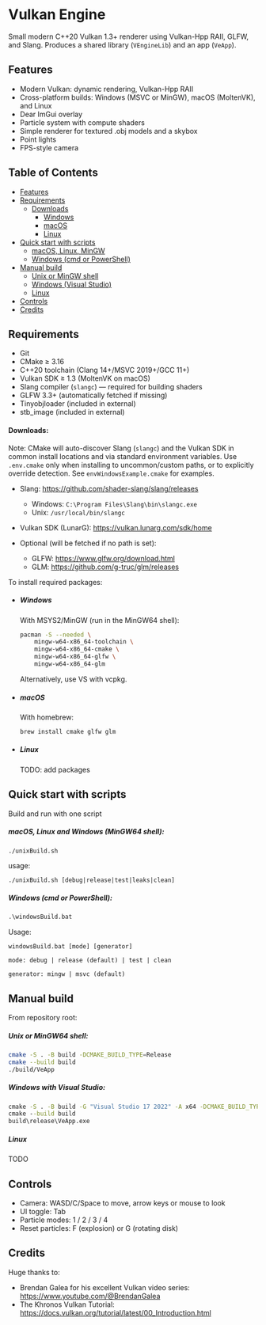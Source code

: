 # Vulkan Engine

Small modern C++20 Vulkan 1.3+ renderer using Vulkan-Hpp RAII, GLFW, and Slang. Produces a shared library (`VEngineLib`) and an app (`VeApp`).

## Features
- Modern Vulkan: dynamic rendering, Vulkan-Hpp RAII
- Cross-platform builds: Windows (MSVC or MinGW), macOS (MoltenVK), and Linux
- Dear ImGui overlay
- Particle system with compute shaders
- Simple renderer for textured .obj models and a skybox
- Point lights
- FPS-style camera

## Table of Contents

- [Features](#features)
- [Requirements](#requirements)
  - [Downloads](#downloads)
    - [Windows](#windows)
    - [macOS](#macos)
    - [Linux](#linux)
- [Quick start with scripts](#quick-start-with-scripts)
  - [macOS, Linux, MinGW](#macos-linux-and-windows-mingw64-shell)
  - [Windows (cmd or PowerShell)](#windows-cmd-or-powershell)
- [Manual build](#manual-build)
  - [Unix or MinGW shell](#unix-or-mingw64-shell)
  - [Windows (Visual Studio)](#windows-with-visual-studio)
  - [Linux](#linux-1)
- [Controls](#controls)
- [Credits](#credits)


## Requirements

- Git
- CMake ≥ 3.16
- C++20 toolchain (Clang 14+/MSVC 2019+/GCC 11+)
- Vulkan SDK ≥ 1.3 (MoltenVK on macOS)
- Slang compiler (`slangc`) — required for building shaders
- GLFW 3.3+ (automatically fetched if missing)
- Tinyobjloader (included in external)
- stb_image (included in external)

#### Downloads:
Note: CMake will auto-discover Slang (`slangc`) and the Vulkan SDK in common install locations and via standard environment variables. Use `.env.cmake` only when installing to uncommon/custom paths, or to explicitly override detection. See `envWindowsExample.cmake` for examples. 

- Slang: https://github.com/shader-slang/slang/releases
	- Windows: `C:\Program Files\Slang\bin\slangc.exe`
	- Unix: `/usr/local/bin/slangc`

- Vulkan SDK (LunarG): https://vulkan.lunarg.com/sdk/home

- Optional (will be fetched if no path is set):
	- GLFW: https://www.glfw.org/download.html
	- GLM: https://github.com/g-truc/glm/releases

To install required packages:
- ##### Windows
	With MSYS2/MinGW (run in the MinGW64 shell):
	```bash
	pacman -S --needed \
		mingw-w64-x86_64-toolchain \
		mingw-w64-x86_64-cmake \
		mingw-w64-x86_64-glfw \
		mingw-w64-x86_64-glm
	```
	Alternatively, use VS with vcpkg.

- ##### macOS
	With homebrew:
	```bash
	brew install cmake glfw glm
	```
- ##### Linux
	TODO: add packages


## Quick start with scripts
Build and run with one script

##### macOS, Linux and Windows (MinGW64 shell):

```bash
./unixBuild.sh
```
usage:

	./unixBuild.sh [debug|release|test|leaks|clean]

##### Windows (cmd or PowerShell):

```cmd
.\windowsBuild.bat
```
Usage:

	windowsBuild.bat [mode] [generator]

	mode: debug | release (default) | test | clean

	generator: mingw | msvc (default)


## Manual build
From repository root:

##### Unix or MinGW64 shell:

```bash
cmake -S . -B build -DCMAKE_BUILD_TYPE=Release
cmake --build build
./build/VeApp
```

##### Windows with Visual Studio:

```bat
cmake -S . -B build -G "Visual Studio 17 2022" -A x64 -DCMAKE_BUILD_TYPE=Release
cmake --build build
build\release\VeApp.exe
```

##### Linux

TODO

## Controls

- Camera: WASD/C/Space to move, arrow keys or mouse to look
- UI toggle: Tab
- Particle modes: 1 / 2 / 3 / 4
- Reset particles: F (explosion) or G (rotating disk)

## Credits

Huge thanks to:

- Brendan Galea for his excellent Vulkan video series: https://www.youtube.com/@BrendanGalea
- The Khronos Vulkan Tutorial: https://docs.vulkan.org/tutorial/latest/00_Introduction.html